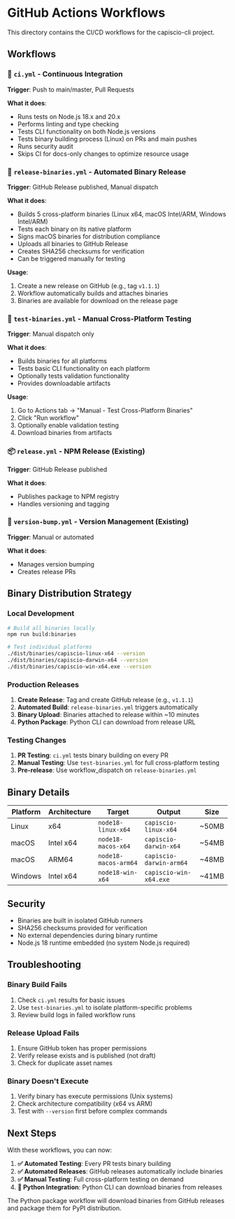 # GitHub Actions Workflows

This directory contains the CI/CD workflows for the capiscio-cli project.

## Workflows

### 🔄 `ci.yml` - Continuous Integration
**Trigger**: Push to main/master, Pull Requests

**What it does**:
- Runs tests on Node.js 18.x and 20.x
- Performs linting and type checking
- Tests CLI functionality on both Node.js versions  
- Tests binary building process (Linux) on PRs and main pushes
- Runs security audit
- Skips CI for docs-only changes to optimize resource usage

### 🚀 `release-binaries.yml` - Automated Binary Release
**Trigger**: GitHub Release published, Manual dispatch

**What it does**:
- Builds 5 cross-platform binaries (Linux x64, macOS Intel/ARM, Windows Intel/ARM)
- Tests each binary on its native platform
- Signs macOS binaries for distribution compliance
- Uploads all binaries to GitHub Release
- Creates SHA256 checksums for verification
- Can be triggered manually for testing

**Usage**:
1. Create a new release on GitHub (e.g., tag `v1.1.1`)
2. Workflow automatically builds and attaches binaries
3. Binaries are available for download on the release page

### 🧪 `test-binaries.yml` - Manual Cross-Platform Testing  
**Trigger**: Manual dispatch only

**What it does**:
- Builds binaries for all platforms
- Tests basic CLI functionality on each platform
- Optionally tests validation functionality
- Provides downloadable artifacts

**Usage**:
1. Go to Actions tab → "Manual - Test Cross-Platform Binaries"
2. Click "Run workflow"
3. Optionally enable validation testing
4. Download binaries from artifacts

### 📦 `release.yml` - NPM Release (Existing)
**Trigger**: GitHub Release published

**What it does**:
- Publishes package to NPM registry
- Handles versioning and tagging

### 🔢 `version-bump.yml` - Version Management (Existing)
**Trigger**: Manual or automated

**What it does**:
- Manages version bumping
- Creates release PRs

## Binary Distribution Strategy

### Local Development
```bash
# Build all binaries locally
npm run build:binaries

# Test individual platforms
./dist/binaries/capiscio-linux-x64 --version
./dist/binaries/capiscio-darwin-x64 --version  
./dist/binaries/capiscio-win-x64.exe --version
```

### Production Releases
1. **Create Release**: Tag and create GitHub release (e.g., `v1.1.1`)
2. **Automated Build**: `release-binaries.yml` triggers automatically  
3. **Binary Upload**: Binaries attached to release within ~10 minutes
4. **Python Package**: Python CLI can download from release URL

### Testing Changes
1. **PR Testing**: `ci.yml` tests binary building on every PR
2. **Manual Testing**: Use `test-binaries.yml` for full cross-platform testing
3. **Pre-release**: Use workflow_dispatch on `release-binaries.yml`

## Binary Details

| Platform | Architecture | Target | Output | Size |
|----------|-------------|--------|--------|------|
| Linux | x64 | `node18-linux-x64` | `capiscio-linux-x64` | ~50MB |
| macOS | Intel x64 | `node18-macos-x64` | `capiscio-darwin-x64` | ~54MB |  
| macOS | ARM64 | `node18-macos-arm64` | `capiscio-darwin-arm64` | ~48MB |
| Windows | Intel x64 | `node18-win-x64` | `capiscio-win-x64.exe` | ~41MB |

## Security

- Binaries are built in isolated GitHub runners
- SHA256 checksums provided for verification
- No external dependencies during binary runtime
- Node.js 18 runtime embedded (no system Node.js required)

## Troubleshooting

### Binary Build Fails
1. Check `ci.yml` results for basic issues
2. Use `test-binaries.yml` to isolate platform-specific problems
3. Review build logs in failed workflow runs

### Release Upload Fails
1. Ensure GitHub token has proper permissions
2. Verify release exists and is published (not draft)
3. Check for duplicate asset names

### Binary Doesn't Execute
1. Verify binary has execute permissions (Unix systems)
2. Check architecture compatibility (x64 vs ARM)
3. Test with `--version` first before complex commands

## Next Steps

With these workflows, you can now:

1. **✅ Automated Testing**: Every PR tests binary building
2. **✅ Automated Releases**: GitHub releases automatically include binaries  
3. **✅ Manual Testing**: Full cross-platform testing on demand
4. **🔄 Python Integration**: Python CLI can download binaries from releases

The Python package workflow will download binaries from GitHub releases and package them for PyPI distribution.